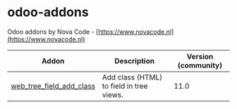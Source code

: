 # odoo-addons
Odoo addons by Nova Code - [https://www.novacode.nl](https://www.novacode.nl)

Addon | Description | Version (community)
----- | ----------- | -----------------------
[web_tree_field_add_class](web_tree_field_add_class) | Add class (HTML) to field in tree views. | 11.0